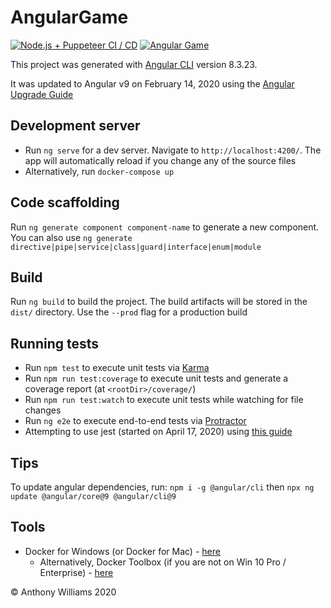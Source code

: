 # AngularGame

[![Node.js + Puppeteer CI / CD](https://github.com/Wolven531/angular-game/workflows/Node.js%20+%20Puppeteer%20CI%20/%20CD/badge.svg)](https://github.com/Wolven531/angular-game/actions?query=workflow%3A%22Node.js+%2B+Puppeteer+CI+%2F+CD%22)
[![Angular Game](https://circleci.com/gh/Wolven531/angular-game.svg?style=shield)](https://app.circleci.com/pipelines/github/Wolven531/angular-game)

This project was generated with [Angular CLI](https://github.com/angular/angular-cli) version 8.3.23.

It was updated to Angular v9 on February 14, 2020 using the [Angular Upgrade Guide](https://update.angular.io/#8.0:9.0)

## Development server

* Run `ng serve` for a dev server. Navigate to `http://localhost:4200/`. The app will automatically reload if you change any of the source files
* Alternatively, run `docker-compose up`

## Code scaffolding

Run `ng generate component component-name` to generate a new component. You can also use `ng generate directive|pipe|service|class|guard|interface|enum|module`

## Build

Run `ng build` to build the project. The build artifacts will be stored in the `dist/` directory. Use the `--prod` flag for a production build

## Running tests

* Run `npm test` to execute unit tests via [Karma](https://karma-runner.github.io)
* Run `npm run test:coverage` to execute unit tests and generate a coverage report (at `<rootDir>/coverage/`)
* Run `npm run test:watch` to execute unit tests while watching for file changes
* Run `ng e2e` to execute end-to-end tests via [Protractor](http://www.protractortest.org/)
* Attempting to use jest (started on April 17, 2020) using [this guide](https://itnext.io/how-to-use-jest-in-angular-aka-make-unit-testing-great-again-e4be2d2e92d1)

## Tips

To update angular dependencies, run: `npm i -g @angular/cli` then `npx ng update @angular/core@9 @angular/cli@9`

## Tools

* Docker for Windows (or Docker for Mac) - [here](https://hub.docker.com/editions/community/docker-ce-desktop-windows/)
  * Alternatively, Docker Toolbox (if you are not on Win 10 Pro / Enterprise) - [here](https://github.com/docker/toolbox/releases)

© Anthony Williams 2020
